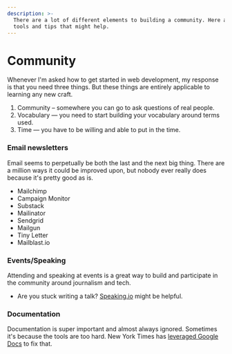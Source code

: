 ```yaml
---
description: >-
  There are a lot of different elements to building a community. Here are some
  tools and tips that might help.
---
```


# Community

Whenever I'm asked how to get started in web development, my response is that you need three things. But these things are entirely applicable to learning any new craft.

1. Community – somewhere you can go to ask questions of real people.
2. Vocabulary — you need to start building your vocabulary around terms used.
3. Time — you have to be willing and able to put in the time.

### Email newsletters

Email seems to perpetually be both the last and the next big thing. There are a million ways it could be improved upon, but nobody ever really does because it's pretty good as is.

* Mailchimp
* Campaign Monitor
* Substack
* Mailinator
* Sendgrid
* Mailgun
* Tiny Letter
* Mailblast.io

### Events/Speaking

Attending and speaking at events is a great way to build and participate in the community around journalism and tech.

* Are you stuck writing a talk? [Speaking.io](https://speaking.io) might be helpful.

### Documentation

Documentation is super important and almost always ignored. Sometimes it's because the tools are too hard. New York Times has [leveraged Google Docs](https://github.com/nytimes/library) to fix that.

